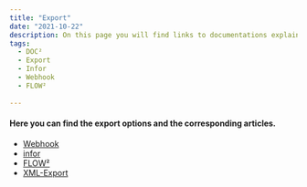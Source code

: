 ```yaml
---
title: "Export"
date: "2021-10-22"
description: On this page you will find links to documentations explaining how to export documents from DOC² to other environments as Infor and FLOW² and via Webhook.
tags:
  - DOC²
  - Export
  - Infor
  - Webhook
  - FLOW²
  
---
```


#### Here you can find the export options and the corresponding articles.

- [Webhook](/doc2/export/webhook/)
- [infor](/doc2/export/export-to-infor/)
- [FLOW²](/doc2/export/export-to-flow2/)
- [XML-Export](/doc2/export/xml-export/)
